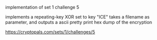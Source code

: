 implementation of set 1 challenge 5

implements a repeating-key XOR set to key "ICE"
takes a filename as parameter, and outputs a ascii pretty print hex dump
of the encryption

https://cryptopals.com/sets/1/challenges/5

